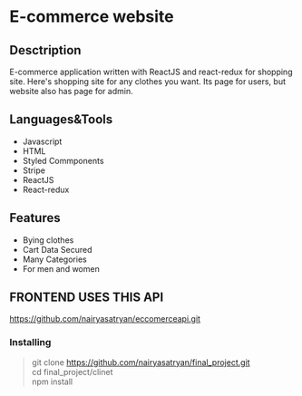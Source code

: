 # E-commerce website

## Desctription

E-commerce application written with ReactJS and react-redux for shopping site. Here's shopping site for any clothes you want.
Its page for users, but website also has page for admin.


## Languages&Tools
- Javascript
- HTML 
- Styled Commponents
- Stripe 
- ReactJS
- React-redux

## Features
 
 - Bying clothes
 - Cart Data Secured
 - Many Categories
 - For men and women


## FRONTEND USES THIS API

https://github.com/nairyasatryan/eccomerceapi.git


### Installing
>git clone https://github.com/nairyasatryan/final_project.git  
>cd final_project/clinet  
>npm install
